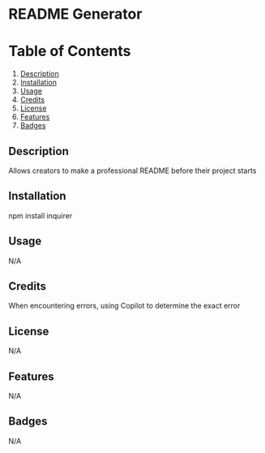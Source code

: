 
  # README Generator

  # Table of Contents
  1. [Description](#description)
  2. [Installation](#installation)
  3. [Usage](#usage)
  4. [Credits](#credits)
  5. [License](#license)
  6. [Features](#features)
  7. [Badges](#badges)

  ## Description
  Allows creators to make a professional README before their project starts

  ## Installation
  npm install inquirer

  ## Usage
  N/A

  ## Credits
  When encountering errors, using Copilot to determine the exact error

  ## License
  N/A
  
  
  
  ## Features
  N/A

  ## Badges
  N/A
